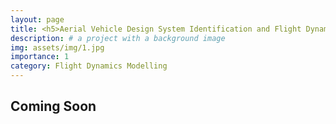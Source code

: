 ```yaml
---
layout: page
title: <h5>Aerial Vehicle Design System Identification and Flight Dynamics Modeling</h5>
description: # a project with a background image
img: assets/img/1.jpg
importance: 1
category: Flight Dynamics Modelling
---
```


## Coming Soon
